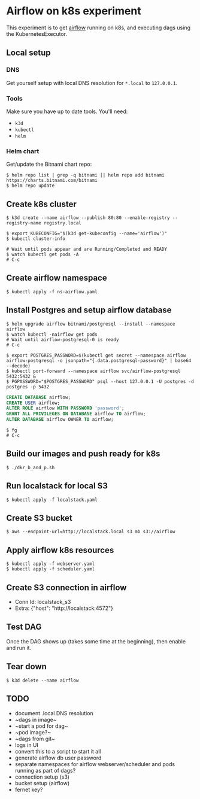 # Airflow on k8s experiment
This experiment is to get [airflow](https://github.com/apache/airflow) running on k8s, and executing dags using the KubernetesExecutor.

## Local setup
### DNS
Get yourself setup with local DNS resolution for `*.local` to `127.0.0.1`.

### Tools
Make sure you have up to date tools. You'll need:
- `k3d`
- `kubectl`
- `helm`

### Helm chart
Get/update the Bitnami chart repo:
```shell
$ helm repo list | grep -q bitnami || helm repo add bitnami https://charts.bitnami.com/bitnami
$ helm repo update
```

## Create k8s cluster
```shell
$ k3d create --name airflow --publish 80:80 --enable-registry --registry-name registry.local

$ export KUBECONFIG="$(k3d get-kubeconfig --name='airflow')"
$ kubectl cluster-info
```

```shell
# Wait until pods appear and are Running/Completed and READY
$ watch kubectl get pods -A
# C-c
```

## Create airflow namespace
```shell
$ kubectl apply -f ns-airflow.yaml
```

## Install Postgres and setup airflow database
```shell
$ helm upgrade airflow bitnami/postgresql --install --namespace airflow
$ watch kubectl -nairflow get pods
# Wait until airflow-postgresql-0 is ready
# C-c

$ export POSTGRES_PASSWORD=$(kubectl get secret --namespace airflow airflow-postgresql -o jsonpath="{.data.postgresql-password}" | base64 --decode)
$ kubectl port-forward --namespace airflow svc/airflow-postgresql 5432:5432 &
$ PGPASSWORD="$POSTGRES_PASSWORD" psql --host 127.0.0.1 -U postgres -d postgres -p 5432
```

```sql
CREATE DATABASE airflow;
CREATE USER airflow;
ALTER ROLE airflow WITH PASSWORD 'password';
GRANT ALL PRIVILEGES ON DATABASE airflow TO airflow;
ALTER DATABASE airflow OWNER TO airflow;
```

```shell
$ fg
# C-c
```

## Build our images and push ready for k8s
```shell
$ ./dkr_b_and_p.sh
```

## Run localstack for local S3
```shell
$ kubectl apply -f localstack.yaml
```

## Create S3 bucket
```shell
$ aws --endpoint-url=http://localstack.local s3 mb s3://airflow
```

## Apply airflow k8s resources
```shell
$ kubectl apply -f webserver.yaml
$ kubectl apply -f scheduler.yaml
```

## Create S3 connection in airflow
- Conn Id: localstack_s3
- Extra: {"host": "http://localstack:4572"}

## Test DAG
Once the DAG shows up (takes some time at the beginning), then enable and run it.

## Tear down
```shell
$ k3d delete --name airflow
```

## TODO
- document .local DNS resolution
- ~dags in image~
- ~start a pod for dag~
- ~pod image?~
- ~dags from git~
- logs in UI
- convert this to a script to start it all
- generate airflow db user password
- separate namespaces for airflow webserver/scheduler and pods running as part of dags?
- connection setup (s3)
- bucket setup (airflow)
- fernet key?
